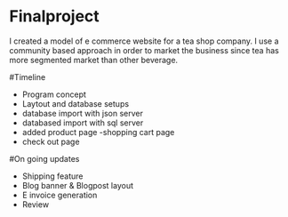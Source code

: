 # Finalproject

I created a model of e commerce website for a tea shop company. I use a community based approach in order to market the business since tea has more segmented market than other beverage.


#Timeline
- Program concept
- Laytout and database setups
- database import with json server
- databased import with sql server
- added product page
-shopping cart page
- check out page


#On going updates
- Shipping feature
- Blog banner & Blogpost layout
- E invoice generation
- Review

